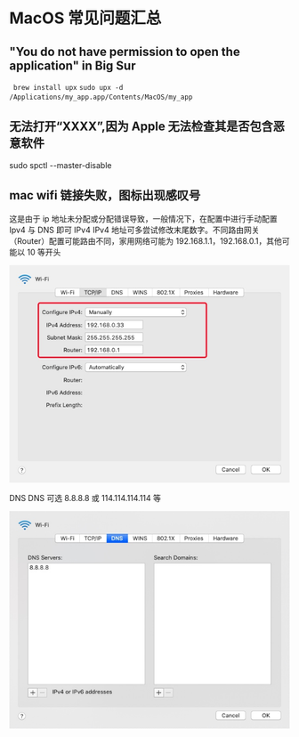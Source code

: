# MacOS 常见问题汇总

<!-- @import "[TOC]" {cmd="toc" depthFrom=1 depthTo=6 orderedList=false} -->

## "You do not have permission to open the application" in Big Sur

` brew install upx`
`sudo upx -d /Applications/my_app.app/Contents/MacOS/my_app`

## 无法打开“XXXX”,因为 Apple 无法检查其是否包含恶意软件

sudo spctl --master-disable

## mac wifi 链接失败，图标出现感叹号

这是由于 ip 地址未分配或分配错误导致，一般情况下，在配置中进行手动配置 Ipv4 与 DNS 即可
IPv4
IPv4 地址可多尝试修改末尾数字。不同路由网关（Router）配置可能路由不同，家用网络可能为 192.168.1.1，192.168.0.1，其他可能以 10 等开头

![MacOS常见问题汇总79D5340FB869E40EA854EE0A467D7CE6](https://raw.githubusercontent.com/skylinety/blog-pics/master/imgs/MacOS%E5%B8%B8%E8%A7%81%E9%97%AE%E9%A2%98%E6%B1%87%E6%80%BB79D5340FB869E40EA854EE0A467D7CE6.jpg)

DNS
DNS 可选 8.8.8.8 或 114.114.114.114 等

![MacOS常见问题汇总AEE2809B2227E6A3775504783CD7845A](https://raw.githubusercontent.com/skylinety/blog-pics/master/imgs/MacOS%E5%B8%B8%E8%A7%81%E9%97%AE%E9%A2%98%E6%B1%87%E6%80%BBAEE2809B2227E6A3775504783CD7845A.jpg)
